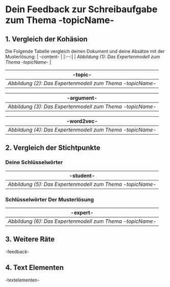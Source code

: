 # Dein Feedback zur Schreibaufgabe zum Thema -topicName- 


## 1. Vergleich der Kohäsion


Die Folgende Tabelle vergleich deinen Dokument und deine Absätze mit der Musterlösung:
| -content- |
|:--:|
| *Abbildung (1): Das Expertenmodell zum Thema -topicName-* |

| -topic- |
|:--:|
| *Abbildung (2): Das Expertenmodell zum Thema -topicName-* |

| -argument- |
|:--:|
| *Abbildung (3): Das Expertenmodell zum Thema -topicName-* |

| -word2vec- |
|:--:|
| *Abbildung (4): Das Expertenmodell zum Thema -topicName-* |

## 2. Vergleich der Stichtpunkte

### Deine Schlüsselwörter

| -student- |
|:--:|
| *Abbildung (5): Das Expertenmodell zum Thema -topicName-* |

###  Schlüsselwörter Der Musterlösung

| -expert- |
|:--:|
| *Abbildung (6): Das Expertenmodell zum Thema -topicName-* |




## 3. Weitere Räte

-feedback-

## 4. Text Elementen

-textelementen-